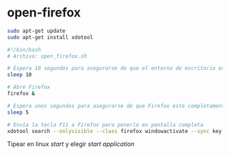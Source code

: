 # open-firefox

```sh
sudo apt-get update
sudo apt-get install xdotool

```


```sh
#!/bin/bash
# Archivo: open_firefox.sh

# Espera 10 segundos para asegurarse de que el entorno de escritorio esté completamente cargado
sleep 10

# Abre Firefox
firefox &

# Espera unos segundos para asegurarse de que Firefox esté completamente abierto
sleep 5

# Envía la tecla F11 a Firefox para ponerlo en pantalla completa
xdotool search --onlyvisible --class firefox windowactivate --sync key F11

```

Tipear en linux *start* y elegir *start application*
